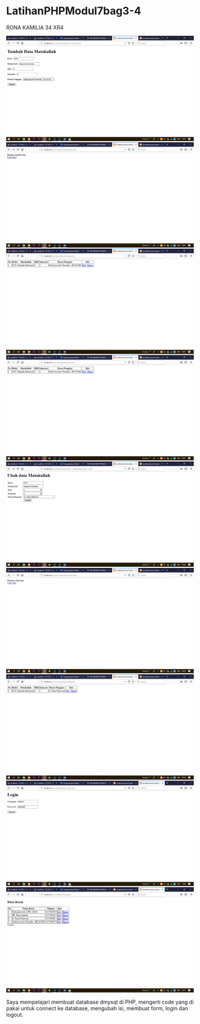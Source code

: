 # LatihanPHPModul7bag3-4
RONA KAMILIA 34 XR4

![alt text](https://github.com/ronakamilia27rpl/LatihanPHPModul7bag3-4/blob/master/tambahData1.png)
![alt text](https://github.com/ronakamilia27rpl/LatihanPHPModul7bag3-4/blob/master/berhasilTambah.png)
![alt text](https://github.com/ronakamilia27rpl/LatihanPHPModul7bag3-4/blob/master/tampilData1.png)
![alt text](https://github.com/ronakamilia27rpl/LatihanPHPModul7bag3-4/blob/master/tampilData1.png)
![alt text](https://github.com/ronakamilia27rpl/LatihanPHPModul7bag3-4/blob/master/ubahData1.png)
![alt text](https://github.com/ronakamilia27rpl/LatihanPHPModul7bag3-4/blob/master/berhasilUbah.png)
![alt text](https://github.com/ronakamilia27rpl/LatihanPHPModul7bag3-4/blob/master/setelahUbahData.png)
![alt text](https://github.com/ronakamilia27rpl/LatihanPHPModul7bag3-4/blob/master/login.png)
![alt text](https://github.com/ronakamilia27rpl/LatihanPHPModul7bag3-4/blob/master/tampilDataDosen.png)


Saya mempelajari membuat database dmysql di PHP, mengerti code yang di pakai untuk connect ke database, mengubah isi, membuat form, login dan logout.

